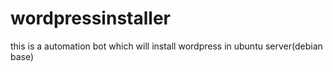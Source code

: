 # wordpressinstaller
this is a automation bot which will install wordpress in ubuntu server(debian base)
